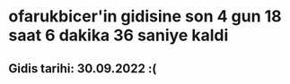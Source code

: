 # ofarukbicer'in gidisine son 4 gun 18 saat 6 dakika 36 saniye kaldi

## Gidis tarihi: 30.09.2022 :(